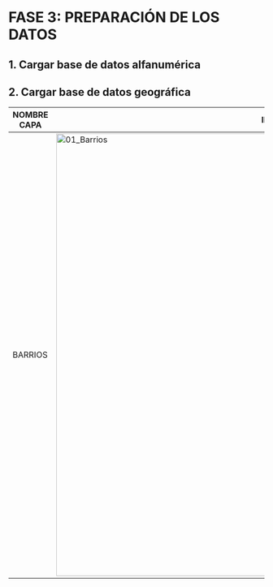 
# FASE 3: PREPARACIÓN DE LOS DATOS
## 1. Cargar base de datos alfanumérica

## 2. Cargar base de datos geográfica
|NOMBRE CAPA|IMAGEN|
|-----|-----|
|BARRIOS|<img width="872" alt="01_Barrios" src="https://user-images.githubusercontent.com/45660997/61841977-2a374400-ae5c-11e9-83d9-876a44cbe353.png">|

